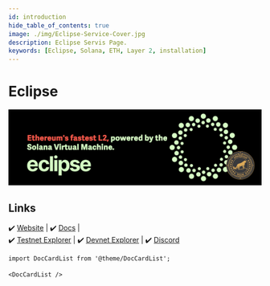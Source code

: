 ```yaml
---
id: introduction
hide_table_of_contents: true
image: ./img/Eclipse-Service-Cover.jpg
description: Eclipse Servis Page.
keywords: [Eclipse, Solana, ETH, Layer 2, installation]
---
```

# Eclipse 

![Eclipse](./img/Eclipse-Service.jpg) 

## Links
 ✔️ [Website](https://www.eclipse.xyz/) |
 ✔️ [Docs](https://docs.eclipse.xyz/) |  
 ✔️ [Testnet Explorer](https://explorer.dev.eclipsenetwork.xyz/?cluster=testnet) |
 ✔️ [Devnet Explorer](https://explorer.dev.eclipsenetwork.xyz/) |
 ✔️ [Discord](https://discord.gg/6uPBAS4AqV)

```mdx-code-block
import DocCardList from '@theme/DocCardList';

<DocCardList />
```
